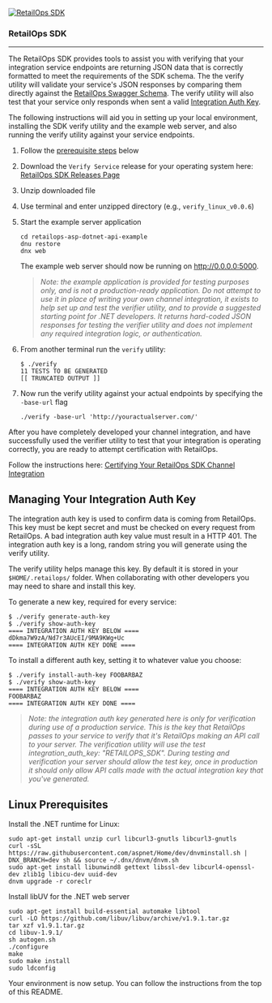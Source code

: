 [![RetailOps SDK](http://cdn2.hubspot.net/hubfs/530512/Image/logo.png)](http://retailops.com)

### RetailOps SDK
----
The RetailOps SDK provides tools to assist you with verifying that your integration service endpoints are returning JSON data that is correctly formatted to meet the requirements of the SDK schema. The the verify utility will validate your service's JSON responses by comparing them directly against the [RetailOps Swagger Schema](http://gudtech.github.io/retailops-sdk/v1/channel). The verify utility will also test that your service only responds when sent a valid [Integration Auth Key](#managing-your-integration-auth-key).

The following instructions will aid you in setting up your local environment, installing the SDK verify utility and the example web server, and also running the verify utility against your service endpoints.    

 1. Follow the [prerequisite steps](#linux-prerequisites) below
 2. Download the `Verify Service` release for your operating system here: [RetailOps SDK Releases Page](https://github.com/gudTECH/retailops-sdk/releases)
 3. Unzip downloaded file
 4. Use terminal and enter unzipped directory (e.g., `verify_linux_v0.0.6`)
 5. Start the example server application

    ```
    cd retailops-asp-dotnet-api-example
    dnu restore
    dnx web
    ```

    The example web server should now be running on http://0.0.0.0:5000.

    > _Note: the example application is provided for testing purposes only, and is not a production-ready application.
    > Do not attempt to use it in place of writing your own channel integration, it exists to help set up and test
    > the verifier utility, and to provide a suggested starting point for .NET developers. It returns hard-coded JSON
    > responses for testing the verifier utility and does not implement any required integration logic, or authentication._     

 6. From another terminal run the `verify` utility:

    ```
    $ ./verify 
    11 TESTS TO BE GENERATED
    [[ TRUNCATED OUTPUT ]]
    ```
 7. Now run the verify utility against your actual endpoints by specifying the `-base-url` flag

    ```
    ./verify -base-url 'http://youractualserver.com/'
    ```    

After you have completely developed your channel integration, and have successfully used
the verifier utility to test that your integration is operating correctly, you are ready to
attempt certification with RetailOps.

Follow the instructions here: [Certifying Your RetailOps SDK Channel Integration](https://github.com/gudTECH/retailops-sdk/blob/master/verify/CERTIFY_README.md)

Managing Your Integration Auth Key
---

The integration auth key is used to confirm data is coming from RetailOps. This key must be kept secret and must be checked on every request from RetailOps. A bad integration auth key value must result in a HTTP 401. The integration auth key is a long, random string you will generate using the verify utility.

The verify utility helps manage this key. By default it is stored in your `$HOME/.retailops/` folder. When collaborating with other developers you may need to share and install this key.

To generate a new key, required for every service:

```
$ ./verify generate-auth-key
$ ./verify show-auth-key
==== INTEGRATION AUTH KEY BELOW ====
dDkma7W9zA/Nd7r3AUcEI/9MA9KWg+Uc
==== INTEGRATION AUTH KEY DONE ====
```

To install a different auth key, setting it to whatever value you choose:

```
$ ./verify install-auth-key FOOBARBAZ
$ ./verify show-auth-key
==== INTEGRATION AUTH KEY BELOW ====
FOOBARBAZ
==== INTEGRATION AUTH KEY DONE ====
```

> _Note: the integration auth key generated here is only for verification during use of a production service. This is the key that RetailOps passes to your service to verify that it's RetailOps making an API call to your server. The verification utility will use the test integration_auth_key: "RETAILOPS_SDK". During testing and verification your server should allow the test key, once in production it should only allow API calls made with the actual integration key that you've generated._

Linux Prerequisites
---

Install the .NET runtime for Linux:

```
sudo apt-get install unzip curl libcurl3-gnutls libcurl3-gnutls
curl -sSL https://raw.githubusercontent.com/aspnet/Home/dev/dnvminstall.sh | DNX_BRANCH=dev sh && source ~/.dnx/dnvm/dnvm.sh
sudo apt-get install libunwind8 gettext libssl-dev libcurl4-openssl-dev zlib1g libicu-dev uuid-dev
dnvm upgrade -r coreclr
```

Install libUV for the .NET web server
```
sudo apt-get install build-essential automake libtool
curl -LO https://github.com/libuv/libuv/archive/v1.9.1.tar.gz
tar xzf v1.9.1.tar.gz
cd libuv-1.9.1/
sh autogen.sh
./configure
make
sudo make install
sudo ldconfig
```

Your environment is now setup. You can follow the instructions from the top of this README.
